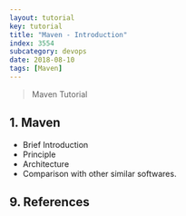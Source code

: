```yaml
---
layout: tutorial
key: tutorial
title: "Maven - Introduction"
index: 3554
subcategory: devops
date: 2018-08-10
tags: [Maven]
---
```


> Maven Tutorial

## 1. Maven
* Brief Introduction
* Principle
* Architecture
* Comparison with other similar softwares.


## 9. References
